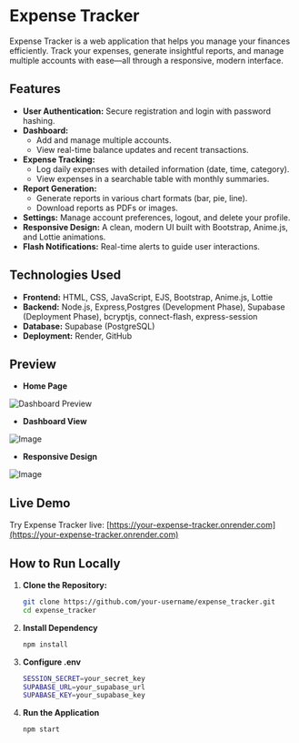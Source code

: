 # Expense Tracker

Expense Tracker is a web application that helps you manage your finances efficiently. Track your expenses, generate insightful reports, and manage multiple accounts with ease—all through a responsive, modern interface.

## Features

- **User Authentication:** Secure registration and login with password hashing.
- **Dashboard:**  
  - Add and manage multiple accounts.  
  - View real-time balance updates and recent transactions.
- **Expense Tracking:**  
  - Log daily expenses with detailed information (date, time, category).  
  - View expenses in a searchable table with monthly summaries.
- **Report Generation:**  
  - Generate reports in various chart formats (bar, pie, line).  
  - Download reports as PDFs or images.
- **Settings:** Manage account preferences, logout, and delete your profile.
- **Responsive Design:** A clean, modern UI built with Bootstrap, Anime.js, and Lottie animations.
- **Flash Notifications:** Real-time alerts to guide user interactions.

## Technologies Used

- **Frontend:** HTML, CSS, JavaScript, EJS, Bootstrap, Anime.js, Lottie
- **Backend:** Node.js, Express,Postgres (Development Phase), Supabase (Deployment Phase), bcryptjs, connect-flash, express-session
- **Database:** Supabase (PostgreSQL)
- **Deployment:** Render, GitHub
## Preview
-  **Home Page**
  
![Dashboard Preview](https://github.com/user-attachments/assets/2982dfc8-84e2-48e5-94ac-51946e0665ed)

- **Dashboard View**
  
![Image](https://github.com/user-attachments/assets/180ebaa2-ccf6-4b52-bcbe-1ac68bcf3b39)

- **Responsive Design**

![Image](https://github.com/user-attachments/assets/0cc75c42-ffdd-46e4-8fca-08dc87a4ba24)

## Live Demo

Try Expense Tracker live: [https://your-expense-tracker.onrender.com](https://your-expense-tracker.onrender.com)

## How to Run Locally

1. **Clone the Repository:**

   ```bash
   git clone https://github.com/your-username/expense_tracker.git
   cd expense_tracker

2. **Install Dependency**

    ```bash
    npm install

3. **Configure .env**

    ```bash
    SESSION_SECRET=your_secret_key
    SUPABASE_URL=your_supabase_url
    SUPABASE_KEY=your_supabase_key

4. **Run the Application**

    ```bash
    npm start

